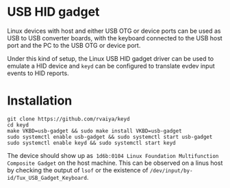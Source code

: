 # USB HID gadget

Linux devices with host and either USB OTG or device ports can be used as USB
to USB converter boards, with the keyboard connected to the USB host port and
the PC to the USB OTG or device port.

Under this kind of setup, the Linux USB HID gadget driver can be used to emulate
a HID device and `keyd` can be configured to translate evdev input events to
HID reports.


# Installation

    git clone https://github.com/rvaiya/keyd
    cd keyd
    make VKBD=usb-gadget && sudo make install VKBD=usb-gadget
    sudo systemctl enable usb-gadget && sudo systemctl start usb-gadget
    sudo systemctl enable keyd && sudo systemctl start keyd

The device should show up as` 1d6b:0104 Linux Foundation Multifunction Composite Gadget`
on the host machine. This can be observed on a linus host by checking the output of
`lsof` or the existence of `/dev/input/by-id/Tux_USB_Gadget_Keyboard`.


